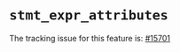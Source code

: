 # `stmt_expr_attributes`

The tracking issue for this feature is: [#15701]

[#15701]: https://github.com/rust-lang/rust/issues/15701



